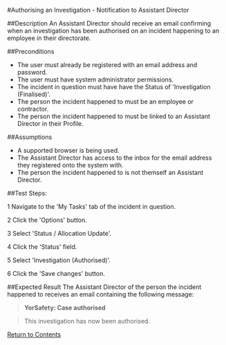 #Authorising an Investigation - Notification to Assistant Director

##Description
An Assistant Director should receive an email confirming when an investigation has been authorised on an incident happening to an employee in their directorate.

##Preconditions 
+ The user must already be registered with an email address and password.
+ The user must have system administrator permissions.
+ The incident in question must have have the Status of 'Investigation (Finalised)'.
+ The person the incident happened to must be an employee or contractor.
+ The person the incident happened to must be linked to an Assistant Director in their Profile.

##Assumptions
+ A supported browser is being used.
+ The Assistant Director has access to the inbox for the email address they registered onto the system with.
+ The person the incident happened to is not themself an Assistant Director.

##Test Steps:

1 Navigate to the 'My Tasks' tab of the incident in question.

2 Click the 'Options' button.

3 Select 'Status / Allocation Update'.

4 Click the 'Status' field.

5 Select 'Investigation (Authorised)'.

6 Click the 'Save changes' button.

##Expected Result
The Assistant Director of the person the incident happened to receives an email containing the following message:

>**YorSafety: Case authorised**

>This investigation has now been authorised.

[Return to Contents](https://github.com/infojam-james/test-cases/blob/master/Contents.md)
